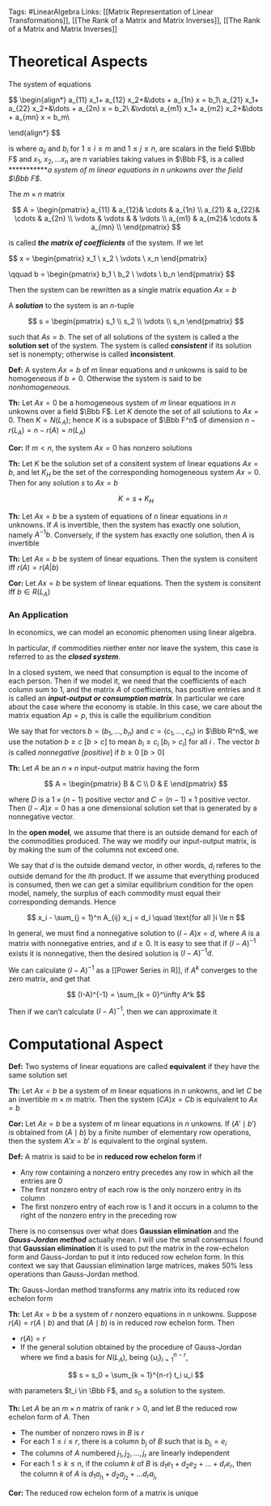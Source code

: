 Tags: #LinearAlgebra 
Links: [[Matrix Representation of Linear Transformations]], [[The Rank of a Matrix and Matrix Inverses]], [[The Rank of a Matrix and Matrix Inverses]]
# Theoretical Aspects

The system of equations

$$ \begin{align*} a_{11} x_1+ a_{12} x_2+&\dots + a_{1n} x = b_1\\ a_{21} x_1+ a_{22} x_2+&\dots + a_{2n} x = b_2\\ &\vdots\\ a_{m1} x_1+ a_{m2} x_2+&\dots + a_{mn} x = b_m\\

\end{align*} $$

is where $a_{ij}$ and $b_i$ for $1 \le i \le m$ and $1 \le j \le n$, are scalars in the field $\Bbb F$ and $x_1$, $x_2, \dots x_n$ are $n$ variables taking values in $\Bbb F$, is a called ***********_a system of $m$ linear equations in $n$ unkowns over the field $\Bbb F$_.

The $m \times n$ matrix

$$ A = \begin{pmatrix} a_{11} & a_{12}& \cdots & a_{1n} \\ a_{21} & a_{22}& \cdots & a_{2n} \\ \vdots & \vdots & & \vdots  
\\ a_{m1} & a_{m2}& \cdots & a_{mn} \\ \end{pmatrix} $$

is called _**************the matrix of coefficients**************_ of the system. If we let

$$ x = \begin{pmatrix} x_1 \\ x_2 \\ \vdots \\ x_n \end{pmatrix}

\qquad b = \begin{pmatrix} b_1 \\ b_2 \\ \vdots \\ b_n \end{pmatrix} $$

Then the system can be rewritten as a single matrix equation $Ax = b$

A _********solution********_ to the system is an $n$-tuple

$$ s = \begin{pmatrix} s_1 \\ s_2 \\ \vdots \\ s_n \end{pmatrix} $$

such that $As = b$. The set of all solutions of the system is called a the ************solution set************ of the system. The system is called _**********consistent**********_ if its solution set is nonempty; otherwise is called ************inconsistent************.

**********Def:********** A system $Ax = b$ of $m$ linear equations and $n$ unkowns is said to be homogeneous if $b = 0$. Otherwise the system is said to be _nonhomogeneous._

**********Th:********** Let $Ax = 0$ be a homogeneous system of $m$ linear equations in $n$ unkowns over a field $\Bbb F$. Let $K$ denote the set of all solutions to $Ax = 0$. Then $K = N(L_A)$; hence $K$ is a subspace of $\Bbb F^n$ of dimension $n -r(L_A) = n - r(A) = n(L_A)$

**********Cor:********** If $m < n$, the system $Ax = 0$ has nonzero solutions

**********Th:********** Let $K$ be the solution set of a consitent system of linear equations $Ax =b$, and let $K_H$ be the set of the corresponding homogeneous system $Ax = 0$. Then for any solution $s$ to ${Ax =b}$

$$ K = s + K_H $$

**********Th:********** Let $Ax = b$ be a system of equations of $n$ linear equations in $n$ unknowns. If $A$ is invertible, then the system has exactly one solution, namely $A^{-1} b$. Conversely, if the system has exactly one solution, then $A$ is invertible

************Th:************ Let $Ax = b$ be system of linear equations. Then the system is consitent iff $r(A) = r(A| b)$

********Cor:******** Let $Ax = b$ be system of linear equations. Then the system is consitent iff $b \in R(L_A)$

### An Application

In economics, we can model an economic phenomen using linear algebra.

In particular, if commodities niether enter nor leave the system, this case is referred to as the _**closed system**_.

In a closed system, we need that consumption is equal to the income of each person. Then if we model it, we need that the coefficients of each column sum to $1$, and the matrix $A$ of coefficients, has positive entries and it is called an _**********input-output or consumption matrix**********_. In particular we care about the case where the economy is stable. In this case, we care about the matrix equation $Ap = p$, this is calle the equilibrium condition

We say that for vectors $b = (b_1, \dots, b_n)$ and $c= (c_1, \dots, c_n)$ in $\Bbb R^n$, we use the notation $b \ge c$ $[ b> c]$ to mean $b_i \ge c_i$ $[b_i > c_i]$ for all $i$ . The vector $b$ is called _nonnegative $[$positive_$]$ if $b \ge 0$ $[b >0]$

**********Th:********** Let $A$ be an $n \times n$ input-output matrix having the form

$$ A = \begin{pmatrix} B & C \\ D & E \end{pmatrix} $$

where $D$ is a $1 \times (n-1)$ positive vector and $C= (n-1) \times 1$ positive vector. Then ${(I-A)x = 0}$ has a one dimensional solution set that is generated by a nonnegative vector.

In the **********open model**********, we assume that there is an outside demand for each of the commodities produced. The way we modify our input-output matrix, is by making the sum of the columns not exceed one.

We say that $d$ is the outside demand vector, in other words, $d_i$ referes to the outside demand for the $i$th product. If we assume that everything produced is consumed, then we can get a similar equilibrium condition for the open model, namely, the surplus of each commodity must equal their corresponding demands. Hence

$$ x_i - \sum_{j = 1}^n A_{ij} x_j = d_i \quad \text{for all }i \le n $$

In general, we must find a nonnegative solution to $(I-A)x = d$, where $A$ is a matrix with nonnegative entries, and $d\ge 0$. It is easy to see that if $(I-A)^{-1}$ exists it is nonnegative, then the desired solution is $(I-A)^{-1} d$.

We can calculate $(I -A)^{-1}$ as a [[Power Series in R]], if $A^k$ converges to the zero matrix, and get that

$$ (I-A)^{-1} = \sum_{k = 0}^\infty A^k $$

Then if we can’t calculate $(I-A)^{-1}$, then we can approximate it

# Computational Aspect

**********Def:********** Two systems of linear equations are called **********equivalent********** if they have the same solution set

******Th:****** Let $Ax = b$ be a system of $m$ linear equations in $n$ unkowns, and let $C$ be an invertible $m \times m$ matrix. Then the system $(CA) x= Cb$ is equivalent to $Ax = b$

******Cor:****** Let $Ax = b$ be a system of $m$ linear equations in $n$ unkowns. If $(A' \mid b')$ is obtained from $(A \mid b)$ by a finite number of elementary row operations, then the system $A'x = b'$ is equivalent to the orginal system.

******Def:****** A matrix is said to be in ******reduced row echelon form****** if

- Any row containing a nonzero entry precedes any row in which all the entries are $0$
- The first nonzero entry of each row is the only nonzero entry in its column
- The first nonzero entry of each row is $1$ and it occurs in a column to the right of the nonzero entry in the preceding row

There is no consensus over what does **Gaussian elimination** and the _**Gauss-Jordan method**_ actually mean. I will use the small consensus I found that ********************Gaussian elimination******************** it is used to put the matrix in the row-echelon form and Gauss-Jordan to put it into reduced row echelon form. In this context we say that Gaussian elimination large matrices, makes $50\%$ less operations than Gauss-Jordan method.

****Th:**** Gauss-Jordan method transforms any matrix into its reduced row echelon form

**********Th:********** Let $Ax = b$ be a system of $r$ nonzero equations in $n$ unkowns. Suppose ${r(A) = r(A \mid b)}$ and that $(A \mid b)$ is in reduced row echelon form. Then

- $r(A) = r$
- If the general solution obtained by the procedure of Gauss-Jordan where we find a basis for $N(L_A)$, being $\{ u_i\}_{i =1}^{n-r}$,

$$ s = s_0 + \sum_{k = 1}^{n-r} t_i u_i $$

with parameters $t_i \in \Bbb F$, and $s_0$ a solution to the system.

********Th:******** Let $A$ be an $m \times n$ matrix of rank $r>0$, and let $B$ the reduced row echelon form of $A$. Then

- The number of nonzero rows in $B$ is $r$
- For each $1 \le i \le r$, there is a column $b_j$ of $B$ such that is $b_{j_i} = e_i$
- The columns of $A$ numbered $j_1, j_2, \dots, j_r$ are linearly independent
- For each $1 \le k \le n$, if the column $k$ of $B$ is $d_1 e_1+ d_2e_2+\dots+d_r e_r$, then the column $k$ of $A$ is $d_1a_{j_1}+d_2a_{j_2}+ \dots d_ra_{j_r}$

************Cor:************ The reduced row echelon form of a matrix is unique
